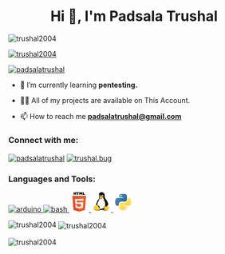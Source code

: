 <h1 align="center">Hi 👋, I'm Padsala Trushal</h1>
<p align="left"> <img src="https://komarev.com/ghpvc/?username=trushal2004&label=Profile%20views&color=0e75b6&style=flat" alt="trushal2004" /> </p>

<p align="left"> <a href="https://github.com/ryo-ma/github-profile-trophy"><img src="https://github-profile-trophy.vercel.app/?username=trushal2004" alt="trushal2004" /></a> </p>

<p align="left"> <a href="https://twitter.com/padsalatrushal" target="blank"><img src="https://img.shields.io/twitter/follow/padsalatrushal?logo=twitter&style=for-the-badge" alt="padsalatrushal" /></a> </p>

- 🌱 I’m currently learning **pentesting.**

- 👨‍💻 All of my projects are available on This Account.

- 📫 How to reach me **padsalatrushal@gmail.com**

<h3 align="left">Connect with me:</h3>
<p align="left">
<a href="https://twitter.com/padsalatrushal" target="blank"><img align="center" src="https://raw.githubusercontent.com/rahuldkjain/github-profile-readme-generator/master/src/images/icons/Social/twitter.svg" alt="padsalatrushal" height="30" width="40" /></a>
<a href="https://instagram.com/trushal.bug" target="blank"><img align="center" src="https://raw.githubusercontent.com/rahuldkjain/github-profile-readme-generator/master/src/images/icons/Social/instagram.svg" alt="trushal.bug" height="30" width="40" /></a>
</p>

<h3 align="left">Languages and Tools:</h3>
<p align="left"> <a href="https://www.arduino.cc/" target="_blank"> <img src="https://cdn.worldvectorlogo.com/logos/arduino-1.svg" alt="arduino" width="40" height="40"/> </a> <a href="https://www.gnu.org/software/bash/" target="_blank"> <img src="https://www.vectorlogo.zone/logos/gnu_bash/gnu_bash-icon.svg" alt="bash" width="40" height="40"/> </a> <a href="https://www.w3.org/html/" target="_blank"> <img src="https://raw.githubusercontent.com/devicons/devicon/master/icons/html5/html5-original-wordmark.svg" alt="html5" width="40" height="40"/> </a> <a href="https://www.linux.org/" target="_blank"> <img src="https://raw.githubusercontent.com/devicons/devicon/master/icons/linux/linux-original.svg" alt="linux" width="40" height="40"/> </a> <a href="https://www.python.org" target="_blank"> <img src="https://raw.githubusercontent.com/devicons/devicon/master/icons/python/python-original.svg" alt="python" width="40" height="40"/> </a> </p>

<p><img align="left" src="https://github-readme-stats.vercel.app/api/top-langs?username=trushal2004&show_icons=true&locale=en&layout=compact" alt="trushal2004" /></p>

<p>&nbsp;<img align="center" src="https://github-readme-stats.vercel.app/api?username=trushal2004&show_icons=true&locale=en" alt="trushal2004" /></p>

<p><img align="center" src="https://github-readme-streak-stats.herokuapp.com/?user=trushal2004&" alt="trushal2004" /></p>

